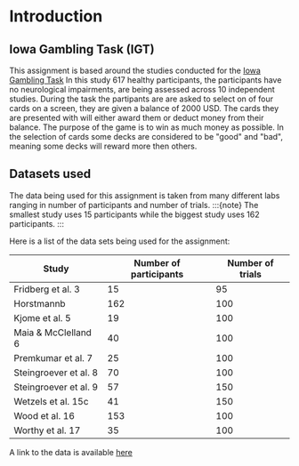 # Introduction


## Iowa Gambling Task (IGT)
This assignment is based around the studies conducted for the [Iowa Gambling Task](https://openpsychologydata.metajnl.com/articles/10.5334/jopd.ak/)
In this study 617 healthy participants, the participants have no neurological impairments, are being assessed across 10 independent studies. During the task the partipants are are asked to select on of four cards on a screen, they are given a balance of 2000 USD. The cards they are presented with will either award them or deduct money from their balance. The purpose of the game is to win as much money as possible. In the selection of cards some decks are considered to be "good" and "bad", meaning some decks will reward more then others.


## Datasets used
The data being used for this assignment is taken from many different labs ranging in number of participants and number of trials.
:::{note}
The smallest study uses 15 participants while the biggest study uses 162 participants.
:::

Here is a list of the data sets being used for the assignment:

| Study                  | Number of participants | Number of trials |
|------------------------|------------------------|------------------|
| Fridberg et al. 3      | 15                     | 95               |
| Horstmannb             | 162                    | 100              |
| Kjome et al. 5         | 19                     | 100              |
| Maia & McClelland 6    | 40                     | 100              |
| Premkumar et al. 7     | 25                     | 100              |
| Steingroever et al. 8  | 70                     | 100              |
| Steingroever et al. 9  | 57                     | 150              |
| Wetzels et al. 15c     | 41                     | 150              |
| Wood et al. 16         | 153                    | 100              |
| Worthy et al. 17       | 35                     | 100              |

A link to the data is available [here](https://openpsychologydata.metajnl.com/articles/10.5334/jopd.ak/)
